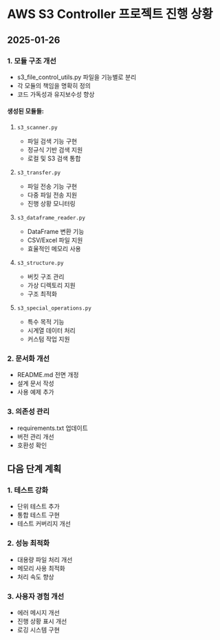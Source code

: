 # AWS S3 Controller 프로젝트 진행 상황

## 2025-01-26

### 1. 모듈 구조 개선
- s3_file_control_utils.py 파일을 기능별로 분리
- 각 모듈의 책임을 명확히 정의
- 코드 가독성과 유지보수성 향상

#### 생성된 모듈들:
1. `s3_scanner.py`
   - 파일 검색 기능 구현
   - 정규식 기반 검색 지원
   - 로컬 및 S3 검색 통합

2. `s3_transfer.py`
   - 파일 전송 기능 구현
   - 다중 파일 전송 지원
   - 진행 상황 모니터링

3. `s3_dataframe_reader.py`
   - DataFrame 변환 기능
   - CSV/Excel 파일 지원
   - 효율적인 메모리 사용

4. `s3_structure.py`
   - 버킷 구조 관리
   - 가상 디렉토리 지원
   - 구조 최적화

5. `s3_special_operations.py`
   - 특수 목적 기능
   - 시계열 데이터 처리
   - 커스텀 작업 지원

### 2. 문서화 개선
- README.md 전면 개정
- 설계 문서 작성
- 사용 예제 추가

### 3. 의존성 관리
- requirements.txt 업데이트
- 버전 관리 개선
- 호환성 확인

## 다음 단계 계획

### 1. 테스트 강화
- 단위 테스트 추가
- 통합 테스트 구현
- 테스트 커버리지 개선

### 2. 성능 최적화
- 대용량 파일 처리 개선
- 메모리 사용 최적화
- 처리 속도 향상

### 3. 사용자 경험 개선
- 에러 메시지 개선
- 진행 상황 표시 개선
- 로깅 시스템 구현
